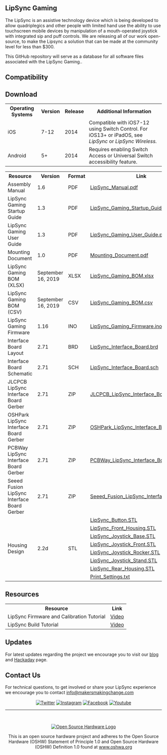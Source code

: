 ## LipSync Gaming

The LipSync is an assistive technology device which is being developed to allow quadriplegics and other people with limited hand use the ability to use touchscreen mobile devices by manipulation of a mouth-operated joystick with integrated sip and puff controls. We are releasing all of our work open-source, to make the Lipsync a solution that can be made at the community level for less than $300.

This GitHub repository will serve as a database for all software files associated with the LipSync Gaming..


## Compatibility 

 <table style="width:100%">
  <tr>
    <th>Operating Systems</th>
    <th>Version</th>
    <th>Release</th>
    <th>Additional Information</th>
  <tr>
    <td>iOS</td>
    <td>7-12</td>
    <td>2014</td>
    <td>Compatible with iOS7-12 using Switch Control. For iOS13+ or iPadOS, see <i>LipSync</i> or <i>LipSync Wireless.</i></td>
  </tr>
  <tr>
    <td>Android</td>
    <td>5+</td>
    <td>2014</td>
    <td>Requires enabling Switch Access or Universal Switch accessibility feature.</td>



## Download

 <table style="width:100%">
  <tr>
    <th>Resource</th>
    <th>Version</th>
    <th>Format</th>
    <th>Link</th>
  <tr>
    <td>Assembly Manual</td>
    <td>1.6</td>
    <td>PDF</td>
    <td><a href="https://github.com/makersmakingchange/LipSync-Gaming/blob/master/LipSync_Manual.pdf">LipSync_Manual.pdf</a></td>
  </tr>
  <tr>
    <td>LipSync Gaming Startup Guide</td>
    <td>1.3</td>
    <td>PDF</td>
    <td><a href="https://github.com/makersmakingchange/LipSync-Gaming/blob/master/LipSync_Gaming_Startup_Guide.pdf">LipSync_Gaming_Startup_Guide.pdf</a></td>
  </tr>
  <tr>
    <td>LipSync Gaming User Guide</td>
    <td>1.3</td>
    <td>PDF</td>
    <td><a href="https://github.com/makersmakingchange/LipSync-Gaming/blob/master/LipSync_Gaming_User_Guide.pdf">LipSync_Gaming_User_Guide.pdf</a></td>
  </tr>
  <tr>
     <td>Mounting Document</td>
     <td>1.0</td>
     <td>PDF</td>
     <td><a href="https://github.com/makersmakingchange/LipSync-Gaming/blob/master/Mounting_Document.pdf">Mounting_Document.pdf</a></td>
  </tr>
  <tr>
    <td>LipSync Gaming BOM (XLSX)</td>
    <td>September 16, 2019</td>
    <td>XLSX</td>
    <td><a href="https://github.com/makersmakingchange/LipSync-Gaming/raw/master/LipSync_Gaming_BOM.xlsx">LipSync_Gaming_BOM.xlsx</a></td>
  </tr>
  <tr>
    <td>LipSync Gaming BOM (CSV)</td>
    <td>September 16, 2019</td>
    <td>CSV</td>
    <td><a href="https://raw.githubusercontent.com/makersmakingchange/LipSync-Gaming/master/LipSync_Gaming_BOM.csv" download target="_blank">LipSync_Gaming_BOM.csv</a></td>
  </tr>
  <tr>
    <td>LipSync Gaming Firmware</td>
    <td>1.16</td>
    <td>INO</td>
    <td><a href="https://github.com/makersmakingchange/LipSync-Gaming/raw/master/Software/LipSync_Gaming_Firmware/LipSync_Gaming_Firmware.ino">LipSync_Gaming_Firmware.ino</a></td>
  </tr>
  <tr>
    <td>Interface Board Layout</td>
    <td>2.71</td>
    <td>BRD</td>
    <td><a href="https://raw.githubusercontent.com/makersmakingchange/LipSync-Gaming/master/Hardware/PCB_design/Eagle/LipSync_Interface_Board/LipSync_Interface_Board.brd">LipSync_Interface_Board.brd</a></td>
  </tr>
  <tr>
    <td>Interface Board Schematic</td>
    <td>2.71</td>
    <td>SCH</td>
    <td><a href="https://raw.githubusercontent.com/makersmakingchange/LipSync-Gaming/master/Hardware/PCB_design/Eagle/LipSync_Interface_Board/LipSync_Interface_Board.sch">LipSync_Interface_Board.sch</a></td>
  </tr>
  <tr>
    <td>JLCPCB LipSync Interface Board Gerber</td>
    <td>2.71</td>
    <td>ZIP</td>
    <td><a href="https://raw.githubusercontent.com/makersmakingchange/LipSync-Gaming/master/Hardware/PCB_design/Gerber/LipSync_Interface_Board/JLCPCB_LipSync_Interface_Board.zip">JLCPCB_LipSync_Interface_Board.zip</a></td>
  </tr>
  <tr>
    <td>OSHPark LipSync Interface Board Gerber</td>
    <td>2.71</td>
    <td>ZIP</td>
    <td><a href="https://raw.githubusercontent.com/makersmakingchange/LipSync-Gaming/master/Hardware/PCB_design/Gerber/LipSync_Interface_Board/OSHPark_LipSync_Interface_Board.zip">OSHPark_LipSync_Interface_Board.zip</a></td>
  </tr>
  <tr>
    <td>PCBWay LipSync Interface Board Gerber</td>
    <td>2.71</td>
    <td>ZIP</td>
    <td><a href="https://raw.githubusercontent.com/makersmakingchange/LipSync-Gaming/master/Hardware/PCB_design/Gerber/LipSync_Interface_Board/PCBWay_LipSync_Interface_Board.zip">PCBWay_LipSync_Interface_Board.zip</a></td>
  </tr>
  <tr>
    <td>Seeed Fusion LipSync Interface Board Gerber</td>
    <td>2.71</td>
    <td>ZIP</td>
    <td><a href="https://raw.githubusercontent.com/makersmakingchange/LipSync-Gaming/master/Hardware/PCB_design/Gerber/LipSync_Interface_Board/Seeed_Fusion_LipSync_Interface_Board.zip">Seeed_Fusion_LipSync_Interface_Board.zip</a></td>
  </tr>
  <tr>
    <td rowspan="9">Housing Design</td>
    <td rowspan="9">2.2d</td>
    <td rowspan="9">STL</td>
    <td><a href="https://raw.githubusercontent.com/makersmakingchange/LipSync-Gaming/master/Hardware/Housing_design/LipSync_Button.STL">LipSync_Button.STL</a></td>
  </tr>
  <tr>
  <td><a href="https://github.com/makersmakingchange/LipSync-Gaming/raw/master/Hardware/Housing_design/LipSync_Front_Housing.STL">LipSync_Front_Housing.STL</a></td>
  </tr>
  <tr>
	<td><a href="https://github.com/makersmakingchange/LipSync-Gaming/raw/master/Hardware/Housing_design/LipSync_Joystick_Base.STL">LipSync_Joystick_Base.STL</a></td>
</tr>
<tr>
  <td><a href="https://github.com/makersmakingchange/LipSync-Gaming/raw/master/Hardware/Housing_design/LipSync_Joystick_Front.STL">LipSync_Joystick_Front.STL</a></td>
</tr>
<tr>
  <td><a href="https://github.com/makersmakingchange/LipSync-Gaming/raw/master/Hardware/Housing_design/LipSync_Joystick_Rocker.STL">LipSync_Joystick_Rocker.STL</a></td>
</tr>
<tr>
    <td><a href="https://github.com/makersmakingchange/LipSync-Gaming/blob/master/Hardware/Housing_design/LipSync_Joystick_Stand.STL">LipSync_Joystick_Stand.STL</a></td>
</tr>
<tr>
  <td><a href="https://github.com/makersmakingchange/LipSync-Gaming/raw/master/Hardware/Housing_design/LipSync_Rear_Housing.stl">LipSync_Rear_Housing.STL</a></td>
</tr>
<tr>
  <td><a href="https://raw.githubusercontent.com/makersmakingchange/LipSync-Gaming/master/Hardware/Housing_design/Print_Settings.txt">Print_Settings.txt</a></td>
</tr>
</table> 

## Resources

<table style="width:100%">
  <tr>
    <th>Resource</th>
    <th>Link</th>
  </tr>
  <tr>
    <td>LipSync Firmware and Calibration Tutorial</td>
    <td><a href="https://www.youtube.com/watch?v=RnpA24WH0Qk">Video</a></td>
  </tr>
    <tr>
    <td>LipSync Build Tutorial</td>
    <td><a href="https://www.youtube.com/watch?v=lBXpbkp5DW4&list=PLhoPg9bDvBR4CSFRfNbQ87ALnfaHOyM3C">Video</a></td>
  </tr>
</table>

## Updates 
For latest updates regarding the project we encourage you to visit our <a href="https://www.makersmakingchange.com/news/">blog</a> and <a href="https://hackaday.io/project/13424-lipsync">Hackaday</a> page.


## Contact Us

For technical questions, to get involved or share your LipSync experience we encourage you to contact info@makersmakingchange.com

<p align="center">
<a href="https://twitter.com/MakerMakeChange">
         <img alt="Twitter" img align="center" src="https://i.imgur.com/OvSm9h3.png"></a> 
<a href="https://www.instagram.com/makersmakingchange/">
         <img alt="Instagram" img align="center" src="https://i.imgur.com/ouUS0Xa.png"></a>        
<a href="https://www.facebook.com/makersmakechange/?fref=tag"> 
         <img alt="Facebook" img align="center" src="https://i.imgur.com/Ok6Jn8P.png"></a>  
<a href="https://www.youtube.com/channel/UCtn0ODz_yq_w9Uy6lUXGX-A"> 
         <img alt="Youtube" img align="center" src="https://i.imgur.com/roSOrQE.png"></a>            
</p>
<hr>
<br>
<p align="center">
<a href="https://www.oshwa.org">
	<img align="center" src="http://www.oshwa.org/wp-content/uploads/2014/03/oshw-logo-200-px.png" alt="Open Source Hardware Logo"/></a>
</p>

<p align="center">
This is an open source hardware project and adheres to the Open Source Hardware (OSHW) Statement of Principle 1.0 and Open Source Hardware (OSHW) Definition 1.0 found at <a href="http://www.oshwa.org">www.oshwa.org</a>
</p>


